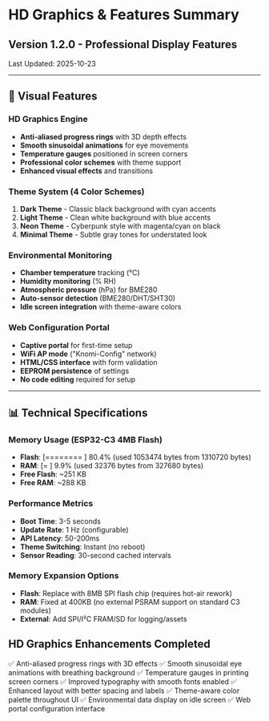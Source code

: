 # HD Graphics & Features Summary

## Version 1.2.0 - Professional Display Features

Last Updated: 2025-10-23

---

## 🎨 Visual Features

### HD Graphics Engine
- **Anti-aliased progress rings** with 3D depth effects
- **Smooth sinusoidal animations** for eye movements
- **Temperature gauges** positioned in screen corners
- **Professional color schemes** with theme support
- **Enhanced visual effects** and transitions

### Theme System (4 Color Schemes)
1. **Dark Theme** - Classic black background with cyan accents
2. **Light Theme** - Clean white background with blue accents
3. **Neon Theme** - Cyberpunk style with magenta/cyan on black
4. **Minimal Theme** - Subtle gray tones for understated look

### Environmental Monitoring
- **Chamber temperature** tracking (°C)
- **Humidity monitoring** (% RH)
- **Atmospheric pressure** (hPa) for BME280
- **Auto-sensor detection** (BME280/DHT/SHT30)
- **Idle screen integration** with theme-aware colors

### Web Configuration Portal
- **Captive portal** for first-time setup
- **WiFi AP mode** ("Knomi-Config" network)
- **HTML/CSS interface** with form validation
- **EEPROM persistence** of settings
- **No code editing** required for setup

---

## 📊 Technical Specifications

### Memory Usage (ESP32-C3 4MB Flash)
- **Flash**: [========  ]  80.4% (used 1053474 bytes from 1310720 bytes)
- **RAM**:   [=         ]   9.9% (used 32376 bytes from 327680 bytes)
- **Free Flash**: ~251 KB
- **Free RAM**: ~288 KB

### Performance Metrics
- **Boot Time**: 3-5 seconds
- **Update Rate**: 1 Hz (configurable)
- **API Latency**: 50-200ms
- **Theme Switching**: Instant (no reboot)
- **Sensor Reading**: 30-second cached intervals

### Memory Expansion Options
- **Flash**: Replace with 8MB SPI flash chip (requires hot-air rework)
- **RAM**: Fixed at 400KB (no external PSRAM support on standard C3 modules)
- **External**: Add SPI/I²C FRAM/SD for logging/assets

## HD Graphics Enhancements Completed
✅ Anti-aliased progress rings with 3D effects
✅ Smooth sinusoidal eye animations with breathing background
✅ Temperature gauges in printing screen corners
✅ Improved typography with smooth fonts enabled
✅ Enhanced layout with better spacing and labels
✅ Theme-aware color palette throughout UI
✅ Environmental data display on idle screen
✅ Web portal configuration interface
